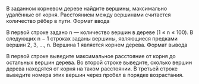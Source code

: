 В заданном корневом дереве найдите вершины, максимально удалённые от корня. Расстоянием между вершинами считается количество рёбер в пути.
Формат ввода

В первой строке задано n — количество вершин в дереве (1 ≤ n ≤ 100). В следующих n − 1 строках заданы вершины, являющиеся предками вершин 2, 3, …, n. Вершина 1 является корнем дерева.
Формат вывода

В первой строке выведите максимальное расстояние от корня до остальных вершин дерева. Во второй строке выведите, сколько вершин дерева находятся от корня на таком расстоянии. В третьей строке выведите номера этих вершин через пробел в порядке возрастания.
